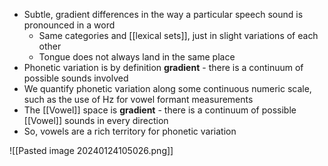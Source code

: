 - Subtle, gradient differences in the way a particular speech sound is pronounced in a word
	- Same categories and [[lexical sets]], just in slight variations of each other
	- Tongue does not always land in the same place
- Phonetic variation is by definition **gradient** - there is a continuum of possible sounds involved
- We quantify phonetic variation along some continuous numeric scale, such as the use of Hz for vowel formant measurements
- The [[Vowel]] space is **gradient** - there is a continuum of possible [[Vowel]] sounds in every direction
- So, vowels are a rich territory for phonetic variation

![[Pasted image 20240124105026.png]]